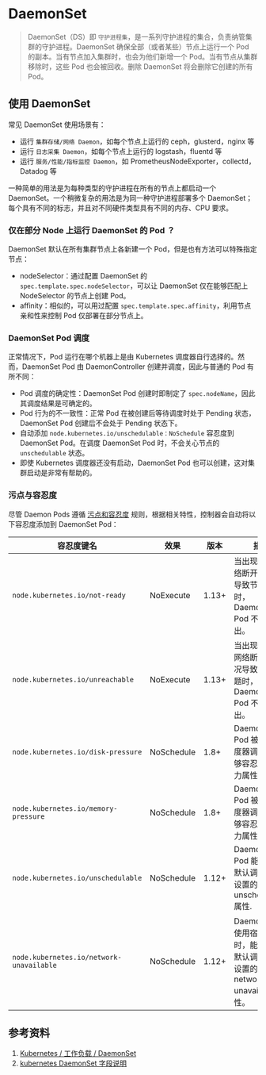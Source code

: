 # DaemonSet

> DaemonSet（DS）即 `守护进程集`，是一系列守护进程的集合，负责纳管集群的守护进程。DaemonSet 确保全部（或者某些）节点上运行一个 Pod 的副本。当有节点加入集群时，也会为他们新增一个 Pod。当有节点从集群移除时，这些 Pod 也会被回收。删除 DaemonSet 将会删除它创建的所有 Pod。

## 使用 DaemonSet

常见 DaemonSet 使用场景有：

- 运行 `集群存储/网络 Daemon`，如每个节点上运行的 ceph，glusterd，nginx 等
- 运行 `日志采集 Daemon`，如每个节点上运行的 logstash，fluentd 等
- 运行 `服务/性能/指标监控 Daemon`，如 PrometheusNodeExporter，collectd，Datadog 等

一种简单的用法是为每种类型的守护进程在所有的节点上都启动一个 DaemonSet。一个稍微复杂的用法是为同一种守护进程部署多个 DaemonSet；每个具有不同的标志，并且对不同硬件类型具有不同的内存、CPU 要求。

### 仅在部分 Node 上运行 DaemonSet 的 Pod ？

DaemonSet 默认在所有集群节点上各新建一个 Pod，但是也有方法可以特殊指定节点：

- nodeSelector：通过配置 DaemonSet 的 `spec.template.spec.nodeSelector`，可以让 DaemonSet 仅在能够匹配上 NodeSelector 的节点上创建 Pod。
- affinity：相似的，可以用过配置 `spec.template.spec.affinity`，利用节点亲和性来控制 Pod 仅部署在部分节点上。

### DaemonSet Pod 调度

正常情况下，Pod 运行在哪个机器上是由 Kubernetes 调度器自行选择的。然而，DaemonSet Pod 由 DaemonController 创建并调度，因此与普通的 Pod 有所不同：

- Pod 调度的确定性：DaemonSet Pod 创建时即制定了 `spec.nodeName`，因此其调度结果是可确定的。
- Pod 行为的不一致性：正常 Pod 在被创建后等待调度时处于 Pending 状态， DaemonSet Pod 创建后不会处于 Pending 状态下。
- 自动添加 `node.kubernetes.io/unschedulable：NoSchedule` 容忍度到 DaemonSet Pod。在调度 DaemonSet Pod 时，不会关心节点的 `unschedulable` 状态。
- 即使 Kubernetes 调度器还没有启动，DaemonSet Pod 也可以创建，这对集群启动是非常有帮助的。

### 污点与容忍度

尽管 Daemon Pods 遵循 [污点和容忍度](https://kubernetes.io/zh/docs/concepts/scheduling-eviction/taint-and-toleration/) 规则，根据相关特性，控制器会自动将以下容忍度添加到 DaemonSet Pod：

| 容忍度键名                               | 效果       | 版本  | 描述                                                                              |
| ---------------------------------------- | ---------- | ----- | --------------------------------------------------------------------------------- |
| `node.kubernetes.io/not-ready`           | NoExecute  | 1.13+ | 当出现类似网络断开的情况导致节点问题时，DaemonSet Pod 不会被逐出。                |
| `node.kubernetes.io/unreachable`         | NoExecute  | 1.13+ | 当出现类似于网络断开的情况导致节点问题时，DaemonSet Pod 不会被逐出。              |
| `node.kubernetes.io/disk-pressure`       | NoSchedule | 1.8+  | DaemonSet Pod 被默认调度器调度时能够容忍磁盘压力属性。                            |
| `node.kubernetes.io/memory-pressure`     | NoSchedule | 1.8+  | DaemonSet Pod 被默认调度器调度时能够容忍内存压力属性。                            |
| `node.kubernetes.io/unschedulable`       | NoSchedule | 1.12+ | DaemonSet Pod 能够容忍默认调度器所设置的 unschedulable 属性.                      |
| `node.kubernetes.io/network-unavailable` | NoSchedule | 1.12+ | DaemonSet 在使用宿主网络时，能够容忍默认调度器所设置的 network-unavailable 属性。 |

## 参考资料

1. [Kubernetes / 工作负载 / DaemonSet](https://kubernetes.io/zh/docs/concepts/workloads/controllers/daemonset/)
2. [kubernetes DaemonSet 字段说明](https://kubernetes.io/docs/reference/generated/kubernetes-api/v1.21/#daemonset-v1-apps)
